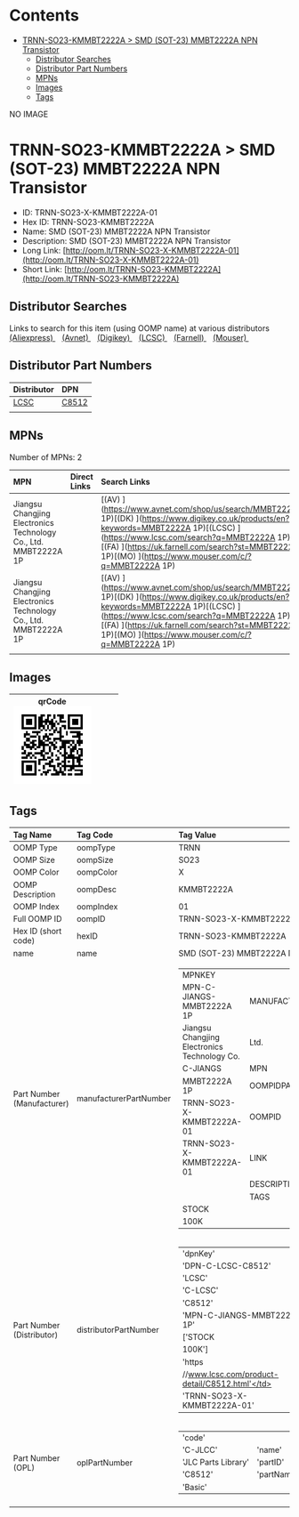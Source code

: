 



Contents
========

* [TRNN-SO23-KMMBT2222A > SMD (SOT-23) MMBT2222A NPN Transistor](#trnn-so23-kmmbt2222a--smd-sot-23-mmbt2222a-npn-transistor)
	* [Distributor Searches](#distributor-searches)
	* [Distributor Part Numbers](#distributor-part-numbers)
	* [MPNs](#mpns)
	* [Images](#images)
	* [Tags](#tags)
  
NO IMAGE  
# TRNN-SO23-KMMBT2222A > SMD (SOT-23) MMBT2222A NPN Transistor

- ID: TRNN-SO23-X-KMMBT2222A-01
- Hex ID: TRNN-SO23-KMMBT2222A
- Name: SMD (SOT-23) MMBT2222A NPN Transistor
- Description: SMD (SOT-23) MMBT2222A NPN Transistor
- Long Link: [http://oom.lt/TRNN-SO23-X-KMMBT2222A-01](http://oom.lt/TRNN-SO23-X-KMMBT2222A-01)
- Short Link: [http://oom.lt/TRNN-SO23-KMMBT2222A](http://oom.lt/TRNN-SO23-KMMBT2222A)

## Distributor Searches
  
Links to search for this item (using OOMP name) at various distributors  
[(Aliexpress) ](https://www.aliexpress.com/wholesale?SearchText=1117SMD+SOT-23+MMBT2222A+NPN+Transistor)&nbsp;&nbsp;&nbsp;[(Avnet) ](https://www.avnet.com/shop/us/search/SMD+SOT-23+MMBT2222A+NPN+Transistor)&nbsp;&nbsp;&nbsp;[(Digikey) ](https://www.digikey.co.uk/en/products/result?s=SMD+SOT-23+MMBT2222A+NPN+Transistor)&nbsp;&nbsp;&nbsp;[(LCSC) ](https://www.lcsc.com/search?q=SMD+SOT-23+MMBT2222A+NPN+Transistor)&nbsp;&nbsp;&nbsp;[(Farnell) ](https://uk.farnell.com/search?st=SMD+SOT-23+MMBT2222A+NPN+Transistor)&nbsp;&nbsp;&nbsp;[(Mouser) ](https://www.mouser.com/c/?q=SMD+SOT-23+MMBT2222A+NPN+Transistor)&nbsp;&nbsp;&nbsp;
## Distributor Part Numbers
  

|Distributor|DPN|
| :--- | :--- |
|[LCSC](https://www.lcsc.com/product-detail/C8512.html)|[C8512](https://www.lcsc.com/product-detail/C8512.html)|
|||

## MPNs
  
Number of MPNs: 2  

|MPN|Direct Links|Search Links|
| :--- | :--- | :--- |
|Jiangsu Changjing Electronics Technology Co., Ltd.<br>MMBT2222A 1P||[(AV) ](https://www.avnet.com/shop/us/search/MMBT2222A 1P)[(DK) ](https://www.digikey.co.uk/products/en?keywords=MMBT2222A 1P)[(LCSC) ](https://www.lcsc.com/search?q=MMBT2222A 1P)[(FA) ](https://uk.farnell.com/search?st=MMBT2222A 1P)[(MO) ](https://www.mouser.com/c/?q=MMBT2222A 1P)|
|Jiangsu Changjing Electronics Technology Co., Ltd.<br>MMBT2222A 1P||[(AV) ](https://www.avnet.com/shop/us/search/MMBT2222A 1P)[(DK) ](https://www.digikey.co.uk/products/en?keywords=MMBT2222A 1P)[(LCSC) ](https://www.lcsc.com/search?q=MMBT2222A 1P)[(FA) ](https://uk.farnell.com/search?st=MMBT2222A 1P)[(MO) ](https://www.mouser.com/c/?q=MMBT2222A 1P)|
||||

## Images
  

|qrCode<br>[![](https://raw.githubusercontent.com/oomlout/oomlout_OOMP_parts_V2/main/TRNN/SO23/X/KMMBT2222A/01/qrCode_140.png)](https://github.com/oomlout/oomlout_OOMP_parts_V2/tree/main/TRNN/SO23/X/KMMBT2222A/01/qrCode.png)||||
| :---: | :---: | :---: | :---: |

## Tags
  

|Tag Name|Tag Code|Tag Value|
| :--- | :--- | :--- |
|OOMP Type|oompType|TRNN|
|OOMP Size|oompSize|SO23|
|OOMP Color|oompColor|X|
|OOMP Description|oompDesc|KMMBT2222A|
|OOMP Index|oompIndex|01|
|Full OOMP ID|oompID|TRNN-SO23-X-KMMBT2222A-01|
|Hex ID (short code)|hexID|TRNN-SO23-KMMBT2222A|
|name|name|SMD (SOT-23) MMBT2222A NPN Transistor|
|Part Number (Manufacturer)|manufacturerPartNumber|<table><tr><td>MPNKEY</td></tr><tr><td> MPN-C-JIANGS-MMBT2222A 1P</td><td> MANUFACTURER</td></tr><tr><td> Jiangsu Changjing Electronics Technology Co.</td><td> Ltd.</td><td> MANUCODE</td></tr><tr><td> C-JIANGS</td><td> MPN</td></tr><tr><td> MMBT2222A 1P</td><td> OOMPIDPARTIAL</td></tr><tr><td> TRNN-SO23-X-KMMBT2222A-01</td><td> OOMPID</td></tr><tr><td> TRNN-SO23-X-KMMBT2222A-01</td><td> LINK</td></tr><tr><td> </td><td> DESCRIPTION</td></tr><tr><td> </td><td> TAGS</td></tr><tr><td> STOCK</td></tr><tr><td>100K</td></tr></table></td><td> <table><tr><td>MPNKEY</td></tr><tr><td> MPN-C-JIANGS-MMBT2222A 1P</td><td> MANUFACTURER</td></tr><tr><td> Jiangsu Changjing Electronics Technology Co.</td><td> Ltd.</td><td> MANUCODE</td></tr><tr><td> C-JIANGS</td><td> MPN</td></tr><tr><td> MMBT2222A 1P</td><td> OOMPIDPARTIAL</td></tr><tr><td> TRNN-SO23-X-KMMBT2222A-01</td><td> OOMPID</td></tr><tr><td> TRNN-SO23-X-KMMBT2222A-01</td><td> LINK</td></tr><tr><td> </td><td> DESCRIPTION</td></tr><tr><td> </td><td> TAGS</td></tr><tr><td> STOCK</td></tr><tr><td>100K</td></tr></table>|
|Part Number (Distributor)|distributorPartNumber|<table><tr><td>'dpnKey'</td></tr><tr><td> 'DPN-C-LCSC-C8512'</td><td> 'DISTRIBUTOR'</td></tr><tr><td> 'LCSC'</td><td> 'DISTRCODE'</td></tr><tr><td> 'C-LCSC'</td><td> 'DPN'</td></tr><tr><td> 'C8512'</td><td> 'MPN'</td></tr><tr><td> 'MPN-C-JIANGS-MMBT2222A 1P'</td><td> 'TAGS'</td></tr><tr><td> ['STOCK</td></tr><tr><td>100K']</td><td> 'LINK'</td></tr><tr><td> 'https</td></tr><tr><td>//www.lcsc.com/product-detail/C8512.html'</td><td> 'OOMPID'</td></tr><tr><td> 'TRNN-SO23-X-KMMBT2222A-01'</td></tr></table>|
|Part Number (OPL)|oplPartNumber|<table><tr><td>'code'</td></tr><tr><td> 'C-JLCC'</td><td> 'name'</td></tr><tr><td> 'JLC Parts Library'</td><td> 'partID'</td></tr><tr><td> 'C8512'</td><td> 'partName'</td></tr><tr><td> 'Basic'</td></tr></table>|
||||

